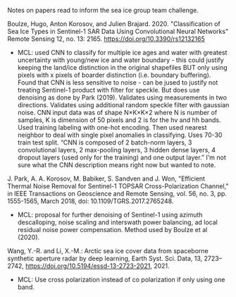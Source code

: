 Notes on papers read to inform the sea ice group team challenge. 



Boulze, Hugo, Anton Korosov, and Julien Brajard. 2020. "Classification of Sea Ice Types in Sentinel-1 SAR Data Using Convolutional Neural Networks" Remote Sensing 12, no. 13: 2165. https://doi.org/10.3390/rs12132165
* MCL: used CNN to classify for multiple ice ages and water with greatest uncertainty with young/new ice and water boundary - this could justify keeping the land/ice distinction in the original shapefiles BUT only using pixels with x pixels of boarder distinction (i.e. boundary buffering). Found that CNN is less sensitive to noise - can be jused to justify not treating Sentinel-1 product with filter for speckle. But does use denoising as done by Park (2019). Validates using measurements in two directions. Validates using additional random speckle filter with gaussian noise. 
CNN input data was of shape N×K×K×2 where N is number of samples, K is dimension of 50 pixels and 2 is for the hv and hh bands. Used training labeling with one-hot encoding.  Then used nearest neighbor to deal with single pixel anomalies in classifying. Uses 70-30 train test split. 
“CNN is composed of 2 batch-norm layers, 3 convolutional layers, 2 max-pooling layers, 3 hidden dense layers, 4 dropout layers (used only for the training) and one output layer.” I'm not sure what the CNN description means right now but wanted to note. 

J. Park, A. A. Korosov, M. Babiker, S. Sandven and J. Won, "Efficient Thermal Noise Removal for Sentinel-1 TOPSAR Cross-Polarization Channel," in IEEE Transactions on Geoscience and Remote Sensing, vol. 56, no. 3, pp. 1555-1565, March 2018, doi: 10.1109/TGRS.2017.2765248.
* MCL: proposal for further denoising of Sentinel-1 using azimuth descalloping, noise scaling and interswath power balancing, ad local residual noise power compensation. Method used by Boulze et al (2020). 

Wang, Y.-R. and Li, X.-M.: Arctic sea ice cover data from spaceborne synthetic aperture radar by deep learning, Earth Syst. Sci. Data, 13, 2723–2742, https://doi.org/10.5194/essd-13-2723-2021, 2021.
* MCL: Use cross polarization instead of co polarization if only using one band. 


